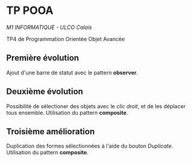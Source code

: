 # TP POOA

*M1 INFORMATIQUE - ULCO Calais*

TP4 de Programmation Orientée Objet Avancée

## Première évolution

Ajout d'une barre de statut avec le pattern **observer**.

## Deuxième évolution

Possibilité de sélectioner des objets avec le *clic droit*, et de les déplacer tous ensemble.
Utilisation du pattern **composite**.

## Troisième amélioration

Duplication des formes sélectionnées à l'aide du bouton *Duplicate*.
Utilisation du pattern **composite**.